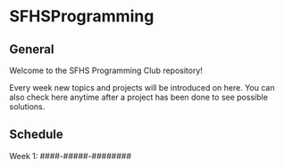 # SFHSProgramming

## General
Welcome to the SFHS Programming Club repository!

Every week new topics and projects will be introduced on here.
You can also check here anytime after a project has been done to see possible solutions.

## Schedule
Week 1: ####-#####-######## 
